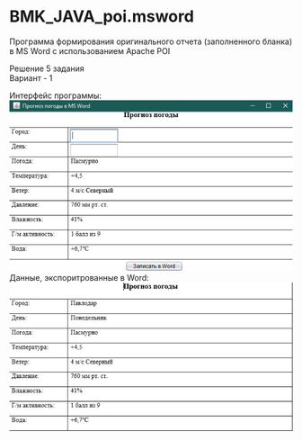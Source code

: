 # BMK_JAVA_poi.msword

Программа формирования оригинального отчета (заполненного бланка) в MS Word с использованием Apache POI<br/>

Решение 5 задания<br/>
Вариант - 1

Интерфейс программы:<br/>
![program](program.PNG)
Данные, экспоритрованные в Word:<br/>
![result](result.PNG)
